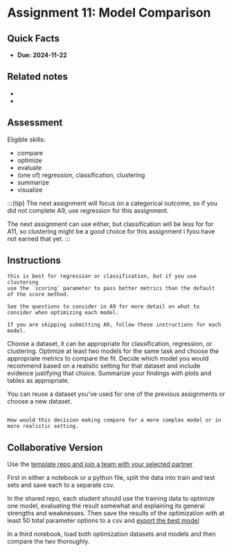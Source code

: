 
# Assignment 11: Model Comparison

## Quick Facts
<!-- -  [accept the assignmnt](https://classroom.github.com/a/Rw_yt2rK) -->
- __Due: 2024-11-22__

## Related notes

- [](../notes/2024-11-12)
- [](../notes/2024-11-14)

## Assessment

Eligible skills: 
- compare
- optimize
- evaluate
- (one of) regression, classification, clustering
- summarize
- visualize


:::{tip}
The next assignment will focus on a categorical outcome, so if you did not complete A9, use regression for this assignment. 

The next assignment can use either, but classification will be less for for A11, so clustering might be a good choice for this assignment i fyou have not earned that yet. 
:::

## Instructions




```{tip}
this is best for regression or classification, but if you use clustering
use the `scoring` parameter to pass better metrics than the default
of the score method.
```

```{hint}
See the questions to consider in A9 for more detail on what to consider when optimizing each model. 

If you are skipping submitting A9, follow those instructions for each model. 
```

Choose a dataset, it can be appropriate for classification, regression, or clustering. Optimize at least two models for the same task and choose the appropriate metrics to compare the fit. Decide which model you would recommend based on a realistic setting for that dataset and include evidence justifying that choice. Summarize your findings with plots and tables as appropriate.

You can reuse a dataset you've used for one of the previous assignments or choose a new dataset.

```{admonition} Think Ahead

How would this decision making compare for a more complex model or in more realistic setting.

```

## Collaborative Version

Use the [template repo and join a team with your selected partner](https://classroom.github.com/a/CKymxRHg)

First in either a notebook or a python file, split the data into train and test sets and save each to a separate csv. 

In the shared repo, each student should use the training data to optimize one model, evaluating the result somewhat and explaining its general strengths and weaknesses.  Then save the results of the optimization with at least 50 total parameter options to a csv and [export the best model](https://scikit-learn.org/stable/model_persistence.html#skops-io)

In a third notebook, load both optimization datasets and models and then compare the two thoroughly. 


